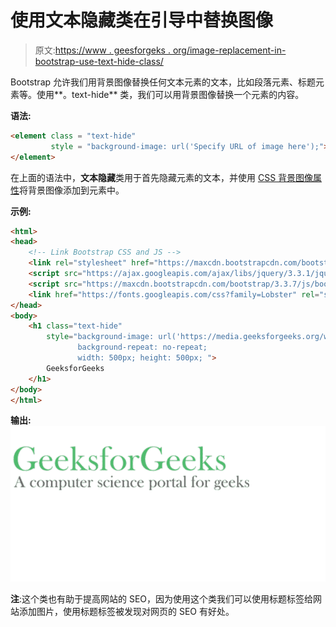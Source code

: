 # 使用文本隐藏类在引导中替换图像

> 原文:[https://www . geesforgeks . org/image-replacement-in-bootstrap-use-text-hide-class/](https://www.geeksforgeeks.org/image-replacement-in-bootstrap-using-text-hide-class/)

Bootstrap 允许我们用背景图像替换任何文本元素的文本，比如段落元素、标题元素等。使用**。text-hide** 类，我们可以用背景图像替换一个元素的内容。

**语法:**

```html
<element class = "text-hide" 
         style = "background-image: url('Specify URL of image here');">
</element>

```

在上面的语法中，**文本隐藏**类用于首先隐藏元素的文本，并使用 [CSS 背景图像属性](https://www.geeksforgeeks.org/css-background-image-property/)将背景图像添加到元素中。

**示例:**

```html
<html>
<head>
    <!-- Link Bootstrap CSS and JS -->
    <link rel="stylesheet" href="https://maxcdn.bootstrapcdn.com/bootstrap/3.3.7/css/bootstrap.min.css">
    <script src="https://ajax.googleapis.com/ajax/libs/jquery/3.3.1/jquery.min.js"></script>
    <script src="https://maxcdn.bootstrapcdn.com/bootstrap/3.3.7/js/bootstrap.min.js"></script>
    <link href="https://fonts.googleapis.com/css?family=Lobster" rel="stylesheet">
</head>
<body>
    <h1 class="text-hide" 
        style="background-image: url('https://media.geeksforgeeks.org/wp-content/cdn-uploads/GeeksforGeeksLogoHeader.png'); 
               background-repeat: no-repeat; 
               width: 500px; height: 500px; ">
        GeeksforGeeks
    </h1>
</body>
</html>
```

**输出:**
![](img/19198a2eec40fcc60cf3e03469a6e9ca.png)

**注**:这个类也有助于提高网站的 SEO，因为使用这个类我们可以使用标题标签给网站添加图片，使用标题标签被发现对网页的 SEO 有好处。